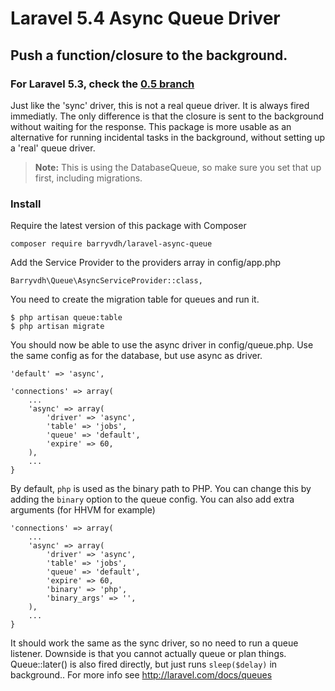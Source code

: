 # Laravel 5.4 Async Queue Driver

## Push a function/closure to the background.


### For Laravel 5.3, check the [0.5 branch](https://github.com/barryvdh/laravel-async-queue/tree/0.4)

Just like the 'sync' driver, this is not a real queue driver. It is always fired immediatly.
The only difference is that the closure is sent to the background without waiting for the response.
This package is more usable as an alternative for running incidental tasks in the background, without setting up a 'real' queue driver.

> **Note:** This is using the DatabaseQueue, so make sure you set that up first, including migrations.

### Install

Require the latest version of this package with Composer

    composer require barryvdh/laravel-async-queue

Add the Service Provider to the providers array in config/app.php

    Barryvdh\Queue\AsyncServiceProvider::class,

You need to create the migration table for queues and run it.

    $ php artisan queue:table
    $ php artisan migrate

You should now be able to use the async driver in config/queue.php. Use the same config as for the database, but use async as driver.

    'default' => 'async',

    'connections' => array(
        ...
        'async' => array(
            'driver' => 'async',
            'table' => 'jobs',
            'queue' => 'default',
            'expire' => 60,
        ),
        ...
    }

By default, `php` is used as the binary path to PHP. You can change this by adding the `binary` option to the queue config. You can also add extra arguments (for HHVM for example)

    'connections' => array(
        ...
        'async' => array(
            'driver' => 'async',
            'table' => 'jobs',
            'queue' => 'default',
            'expire' => 60,
            'binary' => 'php',
            'binary_args' => '',
        ),
        ...
    }

It should work the same as the sync driver, so no need to run a queue listener. Downside is that you cannot actually queue or plan things.
Queue::later() is also fired directly, but just runs `sleep($delay)` in background..
For more info see http://laravel.com/docs/queues

